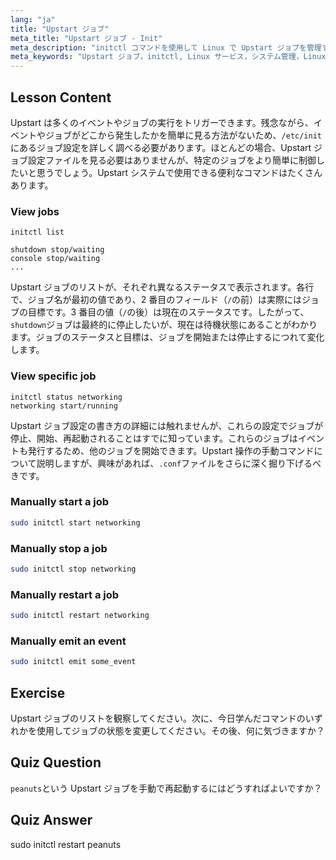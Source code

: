 ```yaml
---
lang: "ja"
title: "Upstart ジョブ"
meta_title: "Upstart ジョブ - Init"
meta_description: "initctl コマンドを使用して Linux で Upstart ジョブを管理する方法を学びます。ジョブのステータス、サービスの開始、停止、再起動を理解します。Linux システム管理スキルを向上させましょう。"
meta_keywords: "Upstart ジョブ，initctl, Linux サービス，システム管理，Linux チュートリアル，初心者向けガイド"
---
```


## Lesson Content

Upstart は多くのイベントやジョブの実行をトリガーできます。残念ながら、イベントやジョブがどこから発生したかを簡単に見る方法がないため、`/etc/init`にあるジョブ設定を詳しく調べる必要があります。ほとんどの場合、Upstart ジョブ設定ファイルを見る必要はありませんが、特定のジョブをより簡単に制御したいと思うでしょう。Upstart システムで使用できる便利なコマンドはたくさんあります。

### View jobs

```plaintext
initctl list

shutdown stop/waiting
console stop/waiting
...
```

Upstart ジョブのリストが、それぞれ異なるステータスで表示されます。各行で、ジョブ名が最初の値であり、2 番目のフィールド（`/`の前）は実際にはジョブの目標です。3 番目の値（`/`の後）は現在のステータスです。したがって、`shutdown`ジョブは最終的に停止したいが、現在は待機状態にあることがわかります。ジョブのステータスと目標は、ジョブを開始または停止するにつれて変化します。

### View specific job

```plaintext
initctl status networking
networking start/running
```

Upstart ジョブ設定の書き方の詳細には触れませんが、これらの設定でジョブが停止、開始、再起動されることはすでに知っています。これらのジョブはイベントも発行するため、他のジョブを開始できます。Upstart 操作の手動コマンドについて説明しますが、興味があれば、`.conf`ファイルをさらに深く掘り下げるべきです。

### Manually start a job

```bash
sudo initctl start networking
```

### Manually stop a job

```bash
sudo initctl stop networking
```

### Manually restart a job

```bash
sudo initctl restart networking
```

### Manually emit an event

```bash
sudo initctl emit some_event
```

## Exercise

Upstart ジョブのリストを観察してください。次に、今日学んだコマンドのいずれかを使用してジョブの状態を変更してください。その後、何に気づきますか？

## Quiz Question

`peanuts`という Upstart ジョブを手動で再起動するにはどうすればよいですか？

## Quiz Answer

sudo initctl restart peanuts
